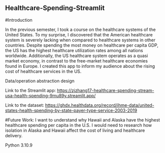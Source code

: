 ## Healthcare-Spending-Streamlit

#Introduction

In the previous semester, I took a course on the healthcare systems of the United States. To my surprise, I discovered that the American healthcare system is severely lacking when compared to healthcare systems in other countries. Despite spending the most money on healthcare per capita GDP, the US has the highest healthcare utilization rates among all nations worldwide. Additionally, the US healthcare system operates as a quasi market economy, in contrast to the free-market healthcare economies found in Europe. I created this app to inform my audience about the rising cost of healthcare services in the US.

Data/operation abstraction design
 
Link to the Streamlit app: https://zjzhang17-healthcare-spending-stream-usa-health-spending-9mu89y.streamlit.app/

Link to the dataset: https://ghdx.healthdata.org/record/ihme-data/united-states-health-spending-by-state-payer-type-service-2003-2019


#Future Work: 
I want to understand why Hawaii and Alaska have the highest healthcare spending per capita in the U.S. I would need to research how isolation in Alaska and Hawaii affect the cost of living and healthcare delivery.

Python 3.10.9
